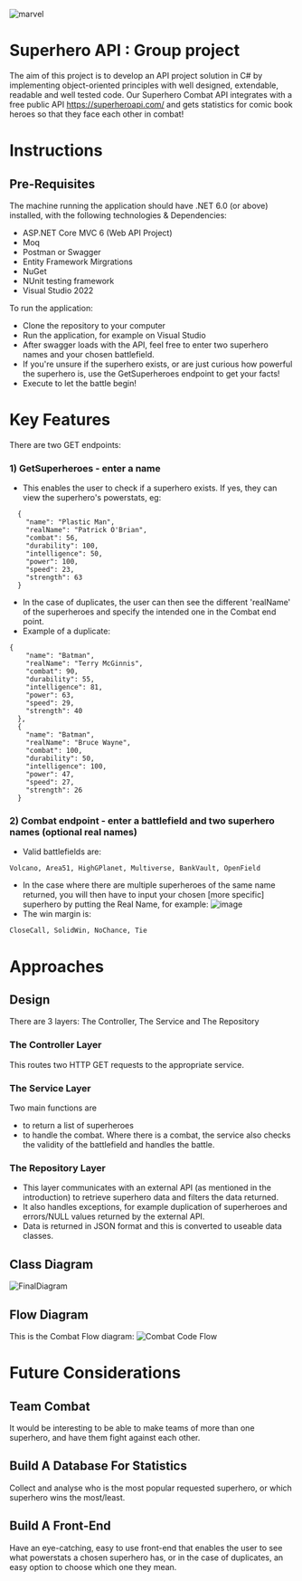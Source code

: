 ![marvel](https://user-images.githubusercontent.com/111800846/196658259-7181313e-821f-440e-8726-91ed776492e7.jpg)



# Superhero API : Group project
The aim of this project is to develop an API project solution in C# by implementing object-oriented principles with well designed, extendable, readable and well tested code. Our Superhero Combat API integrates with a free public API https://superheroapi.com/ and gets statistics for comic book heroes so that they face each other in combat!

# Instructions
## Pre-Requisites
The machine running the application should have .NET 6.0 (or above) installed, with the following technologies & Dependencies:
- ASP.NET Core MVC 6 (Web API Project)
- Moq
- Postman or Swagger
- Entity Framework Mirgrations
- NuGet
- NUnit testing framework
- Visual Studio 2022

To run the application:

- Clone the repository to your computer
- Run the application, for example on Visual Studio
- After swagger loads with the API, feel free to enter two superhero names and your chosen battlefield.
- If you're unsure if the superhero exists, or are just curious how powerful the superhero is, use the GetSuperheroes endpoint to get your facts!
- Execute to let the battle begin!

# Key Features
There are two GET endpoints:
### 1) GetSuperheroes - enter a name
- This enables the user to check if a superhero exists. If yes, they can view the superhero's powerstats, eg:

```
  {
    "name": "Plastic Man",
    "realName": "Patrick O'Brian",
    "combat": 56,
    "durability": 100,
    "intelligence": 50,
    "power": 100,
    "speed": 23,
    "strength": 63
  }
 ```
- In the case of duplicates, the user can then see the different 'realName' of the superheroes and specify the intended one in the Combat end point.
- Example of a duplicate:
```
{
    "name": "Batman",
    "realName": "Terry McGinnis",
    "combat": 90,
    "durability": 55,
    "intelligence": 81,
    "power": 63,
    "speed": 29,
    "strength": 40
  },
  {
    "name": "Batman",
    "realName": "Bruce Wayne",
    "combat": 100,
    "durability": 50,
    "intelligence": 100,
    "power": 47,
    "speed": 27,
    "strength": 26
  }
```

### 2) Combat endpoint - enter a battlefield and two superhero names (optional real names)
- Valid battlefields are:
```
Volcano, Area51, HighGPlanet, Multiverse, BankVault, OpenField
```

- In the case where there are multiple superheroes of the same name returned, you will then have to input your chosen [more specific] superhero by putting the Real Name, for example:
![image](https://user-images.githubusercontent.com/111430146/198313003-db69c91e-d5ab-4fc3-8890-3190d837309e.png)
- The win margin is:
```
CloseCall, SolidWin, NoChance, Tie
```

# Approaches
## Design
There are 3 layers: The Controller, The Service and The Repository

### The Controller Layer 
This routes two HTTP GET requests to the appropriate service. 


### The Service Layer 
Two main functions are
- to return a list of superheroes 
- to handle the combat. Where there is a combat, the service also checks the validity of the battlefield and handles the battle. 
 
### The Repository Layer
- This layer communicates with an external API (as mentioned in the introduction) to retrieve superhero data and filters the data returned. 
- It also handles exceptions, for example duplication of superheroes and errors/NULL values returned by the external API. 
- Data is returned in JSON format and this is converted to useable data classes.

## Class Diagram
![FinalDiagram](https://user-images.githubusercontent.com/111430146/199121251-b99e7874-cba7-4b9e-9b98-d31e289cb539.JPG)


## Flow Diagram
This is the Combat Flow diagram:
![Combat Code Flow](https://user-images.githubusercontent.com/111430146/199102930-69156113-3cab-4e6c-8437-cada5b7523e4.jpg)


# Future Considerations
## Team Combat
It would be interesting to be able to make teams of more than one superhero, and have them fight against each other.
## Build A Database For Statistics
Collect and analyse who is the most popular requested superhero, or which superhero wins the most/least.
## Build A Front-End
Have an eye-catching, easy to use front-end that enables the user to see what powerstats a chosen superhero has, or in the case of duplicates, an easy option to choose which one they mean.

